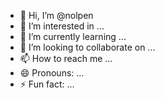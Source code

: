 - 👋 Hi, I’m @nolpen
- 👀 I’m interested in ...
- 🌱 I’m currently learning ...
- 💞️ I’m looking to collaborate on ...
- 📫 How to reach me ...
- 😄 Pronouns: ...
- ⚡ Fun fact: ...

<!---
nolpen/nolpen is a ✨ special ✨ repository because its `README.md` (this file) appears on your GitHub profile.
You can click the Preview link to take a look at your changes.
--->
